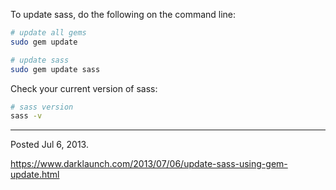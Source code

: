 To update sass, do the following on the command line:

```bash
# update all gems
sudo gem update

# update sass
sudo gem update sass
```

Check your current version of sass:

```bash
# sass version
sass -v
```

---

Posted Jul 6, 2013.

https://www.darklaunch.com/2013/07/06/update-sass-using-gem-update.html